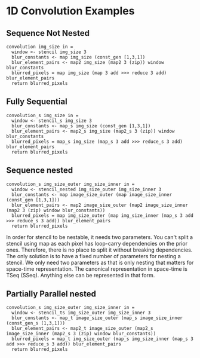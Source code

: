 # 1D Convolution Examples
## Sequence Not Nested
```
convolution img_size in =
  window <- stencil img_size 3
  blur_constants <- map img_size (const_gen [1,3,1])
  blur_element_pairs <- map2 img_size (map2 3 (zip)) window blur_constants
  blurred_pixels = map img_size (map 3 add >>> reduce 3 add) blur_element_pairs
  return blurred_pixels
```

## Fully Sequential
```
convolution_s img_size in =
  window <- stencil_s img_size 3
  blur_constants <- map_s img_size (const_gen [1,3,1])
  blur_element_pairs <- map2_s img_size (map2_s 3 (zip)) window blur_constants
  blurred_pixels = map_s img_size (map_s 3 add >>> reduce_s 3 add) blur_element_pairs
  return blurred_pixels
```

## Sequence nested
```
convolution_s img_size_outer img_size_inner in =
  window <- stencil_nested img_size_outer img_size_inner 3
  blur_constants <- map image_size_outer (map image_size_inner (const_gen [1,3,1]))
  blur_element_pairs <- map2 image_size_outer (map2 image_size_inner (map2 3 (zip) window blur_constants))
  blurred_pixels = map img_size_outer (map img_size_inner (map_s 3 add >>> reduce_s 3 add)) blur_element_pairs
  return blurred_pixels
```

In order for stencil to be nestable, it needs two parameters. 
You can't split a stencil using map as each pixel has loop-carry dependencies on the prior ones.
Therefore, there is no place to split it without breaking dependencies.
The only solution is to have a fixed number of parameters for nesting a stencil. 
We only need two parameters as that is only nesting that matters for space-time representation.
The canonical representation in space-time is TSeq (SSeq).
Anything else can be represented in that form.

## Partially Parallel nested
```
convolution_s img_size_outer img_size_inner in =
  window <- stencil_ts img_size_outer img_size_inner 3
  blur_constants <- map_t image_size_outer (map_s image_size_inner (const_gen_s [1,3,1]))
  blur_element_pairs <- map2_t image_size_outer (map2_s image_size_inner (map2_s 3 (zip) window blur_constants))
  blurred_pixels = map_t img_size_outer (map_s img_size_inner (map_s 3 add >>> reduce_s 3 add)) blur_element_pairs
  return blurred_pixels
```
